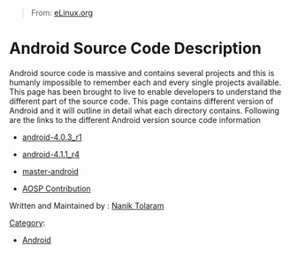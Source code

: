 > From: [eLinux.org](http://eLinux.org/Android_Source_Code_Description "http://eLinux.org/Android_Source_Code_Description")


# Android Source Code Description



Android source code is massive and contains several projects and this is
humanly impossible to remember each and every single projects available.
This page has been brought to live to enable developers to understand
the different part of the source code. This page contains different
version of Android and it will outline in detail what each directory
contains. Following are the links to the different Android version
source code information

-   [android-4.0.3\_r1](http://eLinux.org/Android-4.0.3_r1 "Android-4.0.3 r1")

-   [android-4.1.1\_r4](http://eLinux.org/Android-4.1.1_r4 "Android-4.1.1 r4")

-   [master-android](http://eLinux.org/Master-android "Master-android")

-   [AOSP Contribution](http://eLinux.org/AOSP_Contribution "AOSP Contribution")


 Written and Maintained by : [Nanik
Tolaram](https://plus.google.com/+NanikT/)


[Category](http://eLinux.org/Special:Categories "Special:Categories"):

-   [Android](http://eLinux.org/Category:Android "Category:Android")

